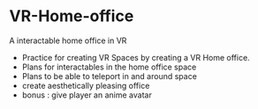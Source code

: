 # VR-Home-office
A interactable home office in VR

- Practice for creating VR Spaces by creating a VR Home office.
- Plans for interactables in the home office space
- Plans to be able to teleport in and around space
- create aesthetically pleasing office
- bonus : give player an anime avatar